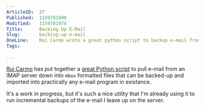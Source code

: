 ```yaml
---
ArticleID:  37
Published:  1159701900
Modified:   1159701974
Title:      Backing Up E-Mail
Slug:       backing-up-e-mail
OneLine:    Rui Carmo wrote a great python script to backup e-mail from an IMAP server.
Tags:       

...
```

[Rui Carmo][rui] has put together a [great Python script][imapbackup] to pull e-mail from an IMAP server down into `mbox` formatted files that can be backed-up and imported into practically any e-mail program in existance.

It's a work in progress, but it's such a nice utility that I'm already using it to run incremental backups of the e-mail I leave up on the server.

[rui]: http://the.taoofmac.com/space/RuiCarmo
[imapbackup]: http://the.taoofmac.com/space/Projects/imapbackup.py